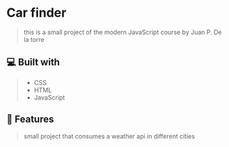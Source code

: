 # Car finder
> this is a small project of the modern JavaScript course by Juan P. De la torre

## 💻 Built with
> - CSS
> - HTML
> - JavaScript

## 💾 Features
> small project that consumes a weather api in different cities

